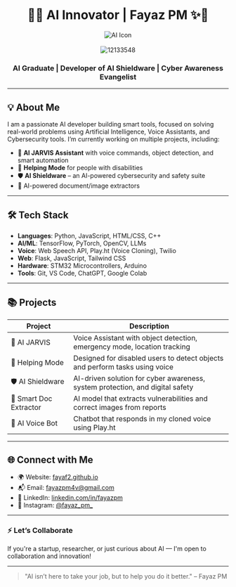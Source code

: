<h1 align="center">🤖✨ AI Innovator | Fayaz PM ✨🤖</h1>

<p align="center">
  <img src="https://img.icons8.com/external-flaticons-lineal-color-flat-icons/64/000000/artificial-intelligence.png" alt="AI Icon"/>
  <br><br>
  <img src="https://i.ibb.co/99NvLymB/12133548.png" alt="12133548"/>
</p>


<h3 align="center">AI Graduate | Developer of <strong>AI Shieldware</strong> | Cyber Awareness Evangelist</h3>

---

## 💡 About Me

I am a passionate AI developer building smart tools, focused on solving real-world problems using Artificial Intelligence, Voice Assistants, and Cybersecurity tools. I’m currently working on multiple projects, including:

- 🧠 **AI JARVIS Assistant** with voice commands, object detection, and smart automation  
- 🤖 **Helping Mode** for people with disabilities  
- 🛡️ **AI Shieldware** – an AI-powered cybersecurity and safety suite  
- 📸 AI-powered document/image extractors  

---

## 🛠️ Tech Stack

- **Languages**: Python, JavaScript, HTML/CSS, C++
- **AI/ML**: TensorFlow, PyTorch, OpenCV, LLMs
- **Voice**: Web Speech API, Play.ht (Voice Cloning), Twilio
- **Web**: Flask, JavaScript, Tailwind CSS
- **Hardware**: STM32 Microcontrollers, Arduino
- **Tools**: Git, VS Code, ChatGPT, Google Colab

---

## 📚 Projects

| Project | Description |
|--------|-------------|
| 🧠 AI JARVIS | Voice Assistant with object detection, emergency mode, location tracking |
| 🤖 Helping Mode | Designed for disabled users to detect objects and perform tasks using voice |
| 🛡️ AI Shieldware | AI-driven solution for cyber awareness, system protection, and digital safety |
| 📄 Smart Doc Extractor | AI model that extracts vulnerabilities and correct images from reports |
| 🎤 AI Voice Bot | Chatbot that responds in my cloned voice using Play.ht |

---

## 🌐 Connect with Me

- 🌍 Website: [fayaf2.github.io](https://fayaf2.github.io)
- 📬 Email: fayazpm4v@gmail.com
- 💼 LinkedIn: [linkedin.com/in/fayazpm](https://linkedin.com/in/fayazpm)
- 📸 Instagram: [@fayaz_pm_](https://instagram.com/fayaz_pm_)

---

### ⚡ Let’s Collaborate
If you're a startup, researcher, or just curious about AI — I'm open to collaboration and innovation!

---

> "AI isn’t here to take your job, but to help you do it better." – Fayaz PM
